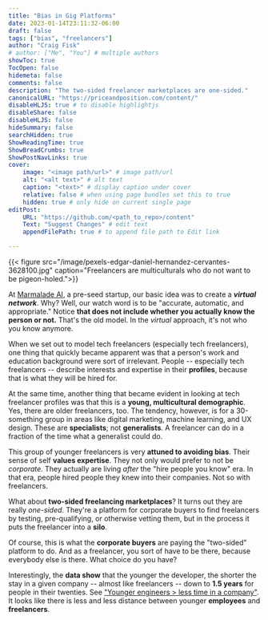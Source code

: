 ```yaml
---
title: "Bias in Gig Platforms"
date: 2023-01-14T23:11:32-06:00
draft: false
tags: ["bias", "freelancers"]
author: "Craig Fisk"
# author: ["Me", "You"] # multiple authors
showToc: true
TocOpen: false
hidemeta: false
comments: false
description: "The two-sided freelancer marketplaces are one-sided."
canonicalURL: "https://priceandposition.com/content/"
disableHLJS: true # to disable highlightjs
disableShare: false
disableHLJS: false
hideSummary: false
searchHidden: true
ShowReadingTime: true
ShowBreadCrumbs: true
ShowPostNavLinks: true
cover:
    image: "<image path/url>" # image path/url
    alt: "<alt text>" # alt text
    caption: "<text>" # display caption under cover
    relative: false # when using page bundles set this to true
    hidden: true # only hide on current single page
editPost:
    URL: "https://github.com/<path_to_repo>/content"
    Text: "Suggest Changes" # edit text
    appendFilePath: true # to append file path to Edit link

---
```


{{< figure src="/image/pexels-edgar-daniel-hernandez-cervantes-3628100.jpg" caption="Freelancers are multiculturals who do not want to be pigeon-holed.">}}

At [Marmalade AI](https://marmalade.ai), a pre-seed startup, our basic idea was to create a **_virtual network_**. Why? Well, our watch word is to be "accurate, automatic, and appropriate." Notice **that does not include whether you actually know the person or not.** That's the old model. In the _virtual_ approach, it's not who you know anymore.

When we set out to model tech freelancers (especially tech freelancers), one thing that quickly became apparent was that a person's work and education background were sort of irrelevant. People -- especially tech freelancers -- describe interests and expertise in their **profiles**, because that is what they will be hired for.

At the same time, another thing that became evident in looking at tech freelancer profiles was that this is a **young, multicultural demographic**. Yes, there are older freelancers, too. The tendency, however, is for a 30-something group in areas like digital marketing, machine learning, and UX design. These are **specialists**; not **generalists**. A freelancer can do in a fraction of the time what a generalist could do.

This group of younger freelancers is very **attuned to avoiding bias**. Their sense of self **values expertise**. They not only would prefer to not be _corporate_. They actually are living _after_ the "hire people you know" era. In that era, people hired people they knew into their companies. Not so with freelancers.

What about **two-sided freelancing marketplaces**? It turns out they are really _one-sided_. They're a platform for corporate buyers to find freelancers by testing, pre-qualifying, or otherwise vetting them, but in the process it puts the freelancer into a **silo**.

Of course, this is what the **corporate buyers** are paying the "two-sided" platform to do. And as a freelancer, you sort of have to be there, because everybody else is there. What choice do you have?

Interestingly, the **data show** that the younger the developer, the shorter the stay in a given company -- almost like freelancers -- down to **1.5 years** for people in their twenties. See ["Younger engineers > less time in a company"](https://hackerlife.co/blog/san-francisco-large-corporation-employee-tenure).
It looks like there is less and less distance between younger **employees** and **freelancers**.

<!-- Ronald Coase's The Theory of the Firm -->
